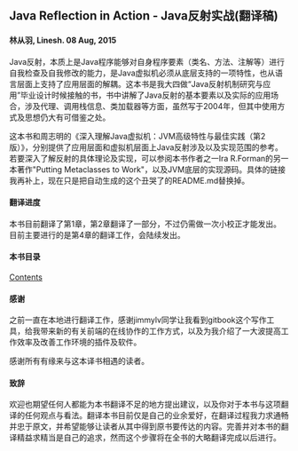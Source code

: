 ## Java Reflection in Action - Java反射实战(翻译稿)

#### 林从羽, Linesh.                                      08 Aug, 2015

Java反射，本质上是Java程序能够对自身程序要素（类名、方法、注解等）进行自我检查及自我修改的能力，是Java虚拟机必须从底层支持的一项特性，也从语言层面上支持了应用层面的解耦。这本书是我大四做“Java反射机制研究与应用”毕业设计时候接触的书，书中讲解了Java反射的基本要素以及实际的应用场合，涉及代理、调用栈信息、类加载器等方面，虽然写于2004年，但其中使用方式及思想仍大有可借鉴之处。

这本书和周志明的《深入理解Java虚拟机：JVM高级特性与最佳实践（第2版）》，分别提供了应用层面和虚拟机层面上Java反射涉及以及实现范围的参考。若要深入了解反射的具体理论及实现，可以参阅本书作者之一Ira R.Forman的另一本著作"Putting Metaclasses to Work"，以及JVM底层的实现源码。具体的链接我再补上，现在只是把自动生成的这个丑哭了的README.md替换掉。

#### 翻译进度
本书目前翻译了第1章，第2章翻译了一部分，不过仍需做一次小校正才能发出。目前主要进行的是第4章的翻译工作，会陆续发出。

#### 本书目录
[Contents](SUMMARY.md)

#### 感谢
之前一直在本地进行翻译工作，感谢jimmylv同学让我看到gitbook这个写作工具，给我带来新的有关前端的在线协作的工作方式，以及为我介绍了一大波提高工作效率及改善工作环境的插件及软件。

感谢所有有缘来与这本译书相遇的读者。

#### 致辞
欢迎也期望任何人都能为本书翻译不足的地方提出建议，以及你对于本书与这项翻译的任何观点与看法。翻译本书目前仅是自己的业余爱好，在翻译过程我力求通畅并忠于原文，并希望能够让读者从其中得到原书要传达的内容。完善并对本书的翻译精益求精当是自己的追求，然而这个步骤将在全书的大略翻译完成以后进行。

